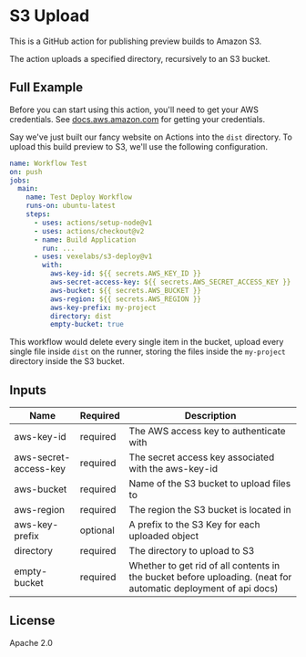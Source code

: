 # S3 Upload

This is a GitHub action for publishing preview builds to Amazon S3.

The action uploads a specified directory, recursively to an S3 bucket.

## Full Example

Before you can start using this action, you'll need to get your AWS credentials.
See [docs.aws.amazon.com][aws-credentials] for getting your credentials.

Say we've just built our fancy website on Actions into the `dist` directory. To
upload this build preview to S3, we'll use the following configuration.

```yaml
name: Workflow Test
on: push
jobs:
  main:
    name: Test Deploy Workflow
    runs-on: ubuntu-latest
    steps:
      - uses: actions/setup-node@v1
      - uses: actions/checkout@v2
      - name: Build Application
        run: ...
      - uses: vexelabs/s3-deploy@v1
        with:
          aws-key-id: ${{ secrets.AWS_KEY_ID }}
          aws-secret-access-key: ${{ secrets.AWS_SECRET_ACCESS_KEY }}
          aws-bucket: ${{ secrets.AWS_BUCKET }}
          aws-region: ${{ secrets.AWS_REGION }}
          aws-key-prefix: my-project
          directory: dist
          empty-bucket: true
```

This workflow would delete every single item in the bucket, upload every single
file inside `dist` on the runner, storing the files inside the `my-project` 
directory inside the S3 bucket.

## Inputs

| Name | Required | Description |
|------|----------|-------------|
| aws-key-id | required | The AWS access key to authenticate with |
| aws-secret-access-key | required | The secret access key associated with the aws-key-id |
| aws-bucket | required | Name of the S3 bucket to upload files to |
| aws-region | required | The region the S3 bucket is located in |
| aws-key-prefix | optional | A prefix to the S3 Key for each uploaded object |
| directory | required | The directory to upload to S3 |
| empty-bucket | required | Whether to get rid of all contents in the bucket before uploading. (neat for automatic deployment of api docs) |

## License

Apache 2.0

[aws-credentials]: https://docs.aws.amazon.com/sdk-for-javascript/v2/developer-guide/getting-your-credentials.html